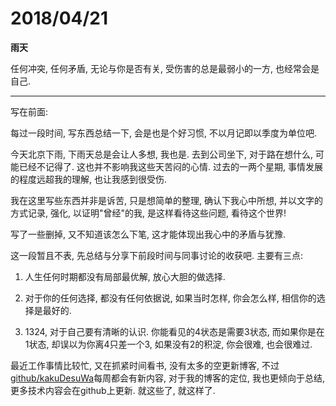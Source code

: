 # 2018/04/21

**雨天**

任何冲突, 任何矛盾, 无论与你是否有关, 受伤害的总是最弱小的一方, 也经常会是自己.

---

写在前面:

每过一段时间, 写东西总结一下, 会是也是个好习惯, 不以月记即以季度为单位吧.

今天北京下雨, 下雨天总是会让人多想, 我也是. 去到公司坐下, 对于路在想什么, 可能已经不记得了. 这也并不影响我这些天苦闷的心情. 过去的一两个星期, 事情发展的程度远超我的理解, 也让我感到很受伤.

我在这里写些东西并非是诉苦, 只是想简单的整理, 确认下我心中所想, 并以文字的方式记录, 强化, 以证明"曾经"的我, 是这样看待这些问题, 看待这个世界!

写了一些删掉, 又不知道该怎么下笔, 这才能体现出我心中的矛盾与犹豫.

这一段暂且不表, 先总结与分享下前段时间与同事讨论的收获吧. 主要有三点:

1. 人生任何时期都没有局部最优解, 放心大胆的做选择.

2. 对于你的任何选择, 都没有任何依据说, 如果当时怎样, 你会怎么样, 相信你的选择是最好的.

3. 1324, 对于自己要有清晰的认识. 你能看见的4状态是需要3状态, 而如果你是在1状态, 却误以为你离4只差一个3, 如果没有2的积淀, 你会很难, 也会很难过.

最近工作事情比较忙, 又在抓紧时间看书, 没有太多的空更新博客, 不过[github/kakuDesuWa](https://github.com/kakuDesuWa)每周都会有新内容, 对于我的博客的定位, 我也更倾向于总结, 更多技术内容会在github上更新. 就这些了, 就这样了.
